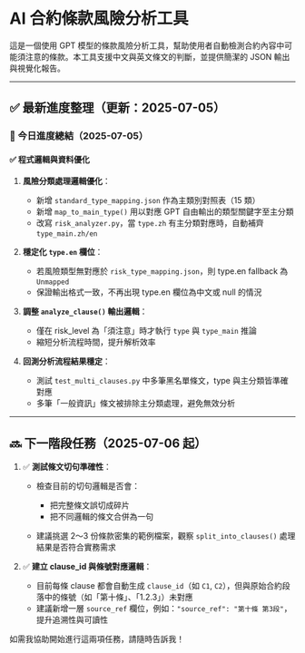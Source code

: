 # AI 合約條款風險分析工具

這是一個使用 GPT 模型的條款風險分析工具，幫助使用者自動檢測合約內容中可能須注意的條款。本工具支援中文與英文條文的判斷，並提供簡潔的 JSON 輸出與視覺化報告。

---

## ✅ 最新進度整理（更新：2025-07-05）

### 📌 今日進度總結（2025-07-05）

#### ✅ 程式邏輯與資料優化

1. **風險分類處理邏輯優化**：

   * 新增 `standard_type_mapping.json` 作為主類別對照表（15 類）
   * 新增 `map_to_main_type()` 用以對應 GPT 自由輸出的類型關鍵字至主分類
   * 改寫 `risk_analyzer.py`，當 `type.zh` 有主分類對應時，自動補齊 `type_main.zh/en`

2. **穩定化 `type.en` 欄位**：

   * 若風險類型無對應於 `risk_type_mapping.json`，則 type.en fallback 為 `Unmapped`
   * 保證輸出格式一致，不再出現 type.en 欄位為中文或 null 的情況

3. **調整 `analyze_clause()` 輸出邏輯**：

   * 僅在 risk\_level 為「須注意」時才執行 `type` 與 `type_main` 推論
   * 縮短分析流程時間，提升解析效率

4. **回測分析流程結果穩定**：

   * 測試 `test_multi_clauses.py` 中多筆黑名單條文，type 與主分類皆準確對應
   * 多筆「一般資訊」條文被排除主分類處理，避免無效分析

---

## 🔜 下一階段任務（2025-07-06 起）

1. ✅ **測試條文切句準確性**：

   * 檢查目前的切句邏輯是否會：

     * 把完整條文誤切成碎片
     * 把不同邏輯的條文合併為一句
   * 建議挑選 2～3 份條款密集的範例檔案，觀察 `split_into_clauses()` 處理結果是否符合實務需求

2. ✅ **建立 clause\_id 與條號對應邏輯**：

   * 目前每條 clause 都會自動生成 `clause_id`（如 `C1`, `C2`），但與原始合約段落中的條號（如「第十條」、「1.2.3」）未對應
   * 建議新增一層 `source_ref` 欄位，例如：`"source_ref": "第十條 第3段"`，提升追溯性與可讀性

如需我協助開始進行這兩項任務，請隨時告訴我！
